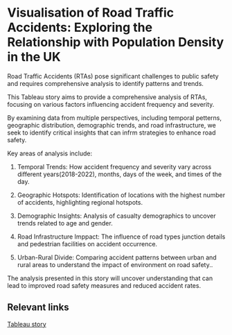 # Visualisation of Road Traffic Accidents: Exploring the Relationship with Population Density in the UK
Road Traffic Accidents (RTAs) pose significant challenges to public safety and requires comprehensive analysis to identify patterns and trends.

This Tableau story aims to provide a comprehensive analysis of RTAs, focusing on various factors influencing accident frequency and severity.

By examining data from multiple perspectives, including temporal petterns, geographic distribution, demographic trends, and road infrastructure, we seek to identify critical insights that can infrm strategies to enhance road safety. 

Key areas of analysis include:
1. Temporal Trends: How accident frequency and severity vary across different years(2018-2022), months, days of the week, and times of the day.

2. Geographic Hotspots: Identification of locations with the highest number of accidents, highlighting regional hotspots.

3. Demographic Insights: Analysis of casualty demographics to uncover trends related to age and gender.

4. Road Infrastructure Imppact: The influence of road types junction details and pedestrian facilities on accident occurrence. 

5. Urban-Rural Divide: Comparing accident patterns between urban and rural areas to understand the impact of environment on road safety..

The analysis presented in this story will uncover understanding that can lead to improved road safety measures and reduced accident rates.

## Relevant links

[Tableau story](https://public.tableau.com/app/profile/yemisiajao/viz/Accident_17165464862950/Story1?publish=yes)
